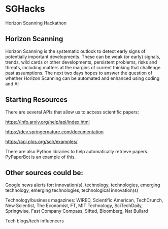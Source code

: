 # SGHacks
Horizon Scanning Hackathon

## Horizon Scanning

Horizon Scanning is the systematic outlook to detect early signs of potentially important developments.
These can be weak (or early) signals, trends, wild cards or other developments, persistent problems, risks and threats, including matters at the margins of current thinking that challenge past assumptions.
The next two days hopes to answer the question of whether Horizon Scanning can be automated and enhanced using coding and AI

## Starting Resources

There are several APIs that allow us to access scientific papers:

https://info.arxiv.org/help/api/index.html

https://dev.springernature.com/documentation

https://api.plos.org/solr/examples/

There are also Python libraries to help automatically retrieve papers. PyPaperBot is an example of this. 

## Other sources could be:

Google news alerts for: innovation(s), technology, technologies, emerging technology,
emerging technologies, technological innovation(s)

Technology/business magazines: WIRED, Scientific American, TechCrunch, New Scientist,
The Economist, FT, MIT Technology, SciTechDaily, Springwise, Fast Company Compass,
Sifted, Bloomberg, Nat Bullard

Tech blogs/tech influencers
